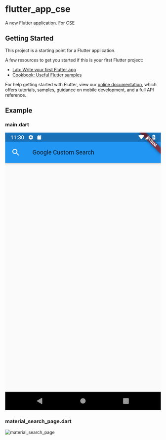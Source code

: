 # flutter_app_cse

A new Flutter application. For CSE

## Getting Started

This project is a starting point for a Flutter application.

A few resources to get you started if this is your first Flutter project:

- [Lab: Write your first Flutter app](https://flutter.io/docs/get-started/codelab)
- [Cookbook: Useful Flutter samples](https://flutter.io/docs/cookbook)

For help getting started with Flutter, view our 
[online documentation](https://flutter.io/docs), which offers tutorials, 
samples, guidance on mobile development, and a full API reference.

## Example

### main.dart

![20181213](/res/imgs/examples/20181213_2.png)

### material_search_page.dart

![material_search_page](/res/imgs/examples/20190112.gif)